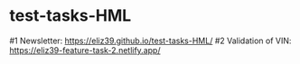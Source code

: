 # test-tasks-HML
#1 Newsletter: https://eliz39.github.io/test-tasks-HML/
#2 Validation of VIN: https://eliz39-feature-task-2.netlify.app/
